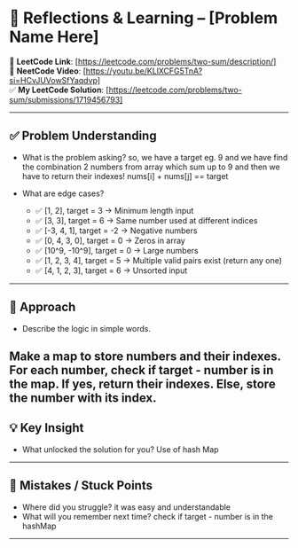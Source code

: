 # 🧠 Reflections & Learning – [Problem Name Here]

📌 **LeetCode Link**: [https://leetcode.com/problems/two-sum/description/]  
🎥 **NeetCode Video**: [https://youtu.be/KLlXCFG5TnA?si=HCvJUVowSfYaqdvp]  
✅ **My LeetCode Solution**: [https://leetcode.com/problems/two-sum/submissions/1719456793]

---

## ✅ Problem Understanding

- What is the problem asking?
so, we have a target eg. 9 and we have find the combination 2 numbers from array which sum up to 9 and then we have to return their indexes! nums[i] + nums[j] == target

- What are edge cases?

    - ✅ [1, 2], target = 3 → Minimum length input
    - ✅ [3, 3], target = 6 → Same number used at different indices
    - ✅ [-3, 4, 1], target = -2 → Negative numbers
    - ✅ [0, 4, 3, 0], target = 0 → Zeros in array
    - ✅ [10^9, -10^9], target = 0 → Large numbers
    - ✅ [1, 2, 3, 4], target = 5 → Multiple valid pairs exist (return any one)
    - ✅ [4, 1, 2, 3], target = 6 → Unsorted input

---

## 🧩 Approach

- Describe the logic in simple words.

Make a map to store numbers and their indexes.
For each number, check if target - number is in the map.
If yes, return their indexes.
Else, store the number with its index.
---

## 💡 Key Insight

- What unlocked the solution for you?
Use of hash Map
---

## 🚫 Mistakes / Stuck Points

- Where did you struggle?
it was easy and understandable
- What will you remember next time?
check if target - number is in the hashMap

---

